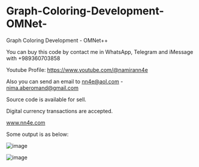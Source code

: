 # Graph-Coloring-Development-OMNet-
Graph Coloring Development - OMNet++

You can buy this code by contact me in WhatsApp, Telegram and iMessage with +989360703858

Youtube Profile: https://www.youtube.com/@namirann4e

Also you can send an email to nn4e@aol.com - nima.aberomand@gmail.com

Source code is available for sell.

Digital currency transactions are accepted.

www.nn4e.com

Some output is as below:

![image](https://github.com/user-attachments/assets/2ecdfe2d-1cd1-4861-add4-0d486b54eb5f)

![image](https://github.com/user-attachments/assets/e5b87b68-2130-403a-8f16-f726dea72aa7)
